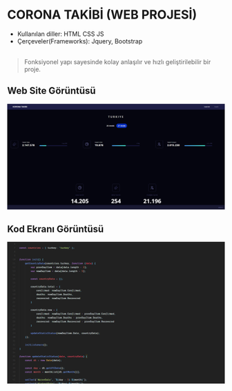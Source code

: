 # CORONA TAKİBİ (WEB PROJESİ)
* Kullanılan diller: HTML CSS JS
* Çerçeveler(Frameworks): Jquery, Bootstrap
<br><br> 
> Fonksiyonel yapı sayesinde kolay anlaşılır ve hızlı geliştirilebilir bir proje.

## Web Site Görüntüsü
![corona-takibi-web](https://github.com/emircan-sahin/corona-takibi/blob/main/screenshots/corona-screenshot.png?raw=true)

## Kod Ekranı Görüntüsü
![corona-takibi-web](https://github.com/emircan-sahin/corona-takibi/blob/main/screenshots/code-screenshot.png?raw=true)
